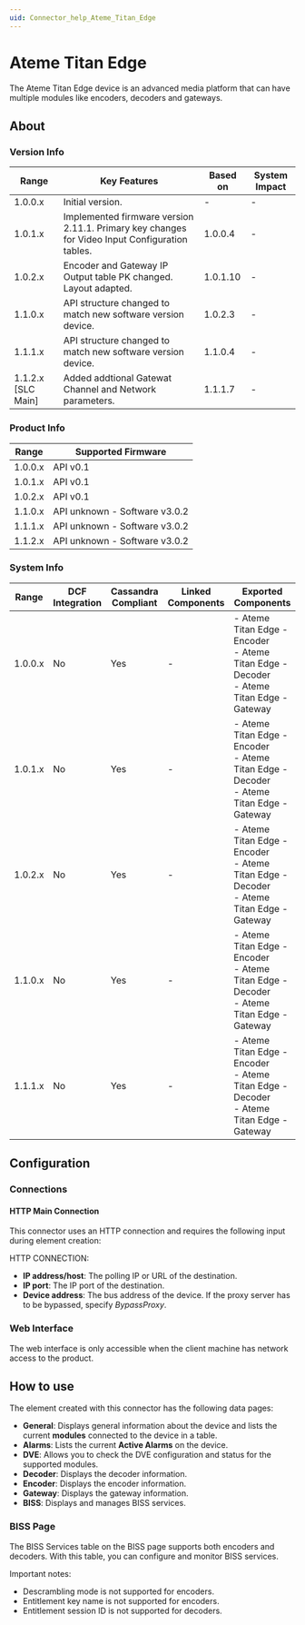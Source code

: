 ```yaml
---
uid: Connector_help_Ateme_Titan_Edge
---
```


# Ateme Titan Edge

The Ateme Titan Edge device is an advanced media platform that can have multiple modules like encoders, decoders and gateways.

## About

### Version Info

| Range              | Key Features                                                                                   | Based on | System Impact |
|--------------------|------------------------------------------------------------------------------------------------|----------|---------------|
| 1.0.0.x            | Initial version.                                                                               | -        | -             |
| 1.0.1.x            | Implemented firmware version 2.11.1. Primary key changes for Video Input Configuration tables. | 1.0.0.4  | -             |
| 1.0.2.x            | Encoder and Gateway IP Output table PK changed. Layout adapted.                                | 1.0.1.10 | -             |
| 1.1.0.x            | API structure changed to match new software version device.                                    | 1.0.2.3  | -             |
| 1.1.1.x            | API structure changed to match new software version device.                                    | 1.1.0.4  | -             |
| 1.1.2.x [SLC Main] | Added addtional Gatewat Channel and Network parameters.                                        | 1.1.1.7  | -             |

### Product Info

| Range   | Supported Firmware             |
|---------|--------------------------------|
| 1.0.0.x | API v0.1                       |
| 1.0.1.x | API v0.1                       |
| 1.0.2.x | API v0.1                       |
| 1.1.0.x | API unknown - Software v3.0.2  |
| 1.1.1.x | API unknown - Software v3.0.2  |
| 1.1.2.x | API unknown - Software v3.0.2  |

### System Info

| Range   | DCF Integration     | Cassandra Compliant     | Linked Components     | Exported Components     |
|---------|---------------------|-------------------------|-----------------------|-------------------------|
| 1.0.0.x | No | Yes | - | - Ateme Titan Edge - Encoder<br>- Ateme Titan Edge - Decoder<br>- Ateme Titan Edge - Gateway |
| 1.0.1.x | No | Yes | - | - Ateme Titan Edge - Encoder<br>- Ateme Titan Edge - Decoder<br>- Ateme Titan Edge - Gateway |
| 1.0.2.x | No | Yes | - | - Ateme Titan Edge - Encoder<br>- Ateme Titan Edge - Decoder<br>- Ateme Titan Edge - Gateway |
| 1.1.0.x | No | Yes | - | - Ateme Titan Edge - Encoder<br>- Ateme Titan Edge - Decoder<br>- Ateme Titan Edge - Gateway |
| 1.1.1.x | No | Yes | - | - Ateme Titan Edge - Encoder<br>- Ateme Titan Edge - Decoder<br>- Ateme Titan Edge - Gateway |

## Configuration

### Connections

#### HTTP Main Connection

This connector uses an HTTP connection and requires the following input during element creation:

HTTP CONNECTION:

- **IP address/host**: The polling IP or URL of the destination.
- **IP port**: The IP port of the destination.
- **Device address**: The bus address of the device. If the proxy server has to be bypassed, specify *BypassProxy*.

### Web Interface

The web interface is only accessible when the client machine has network access to the product.

## How to use

The element created with this connector has the following data pages:

- **General**: Displays general information about the device and lists the current **modules** connected to the device in a table.
- **Alarms**: Lists the current **Active Alarms** on the device.
- **DVE**: Allows you to check the DVE configuration and status for the supported modules.
- **Decoder**: Displays the decoder information.
- **Encoder**: Displays the encoder information.
- **Gateway**: Displays the gateway information.
- **BISS**: Displays and manages BISS services.

### BISS Page

The BISS Services table on the BISS page supports both encoders and decoders. With this table, you can configure and monitor BISS services.

Important notes:

- Descrambling mode is not supported for encoders.
- Entitlement key name is not supported for encoders.
- Entitlement session ID is not supported for decoders.
